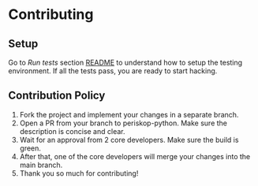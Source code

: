 # Contributing

## Setup

Go to _Run tests_ section [README](README.md) to understand how to setup the testing environment. If all the tests pass, you are ready to start hacking.

## Contribution Policy

1. Fork the project and implement your changes in a separate branch.
1. Open a PR from your branch to periskop-python. Make sure the description is concise and clear.
1. Wait for an approval from 2 core developers. Make sure the build is green.
1. After that, one of the core developers will merge your changes into the main branch.
1. Thank you so much for contributing!

